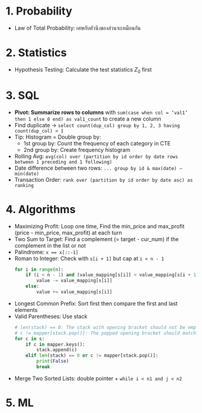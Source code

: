 # 1. Probability
- Law of Total Probability: เศษกับตัวนึงของส่วนจะเหมือนกัน


# 2. Statistics
- Hypothesis Testing: Calculate the test statistics $Z_0$ first

# 3. SQL
- **Pivot: Summarize rows to columns** with `sum(case when col = ‘val1’ then 1 else 0 end) as val1_count` to create a new column
- Find duplicate -> `select count(dup_col) group by 1, 2, 3 having count(dup_col) > 1`
- Tip: Histogram = Double group by:
  - 1st group by: Count the frequency of each category in CTE 
  - 2nd group by: Create frequency histogram
- Rolling Avg: `avg(col) over (partition by id order by date rows between 1 preceding and 1 following)`
- Date difference between two rows:  `... group by id & max(date) – min(date)`
- Transaction Order: `rank over (partition by id order by date asc) as ranking`

# 4. Algorithms
- Maximizing Profit: Loop one time, Find the min_price and max_profit (price - min_price, max_profit) at each turn
- Two Sum to Target: Find a complement (= target - cur_num) if the complement in the list or not
- Palindrome: `x == x[::-1]`
- Roman to Integer: Check with `s[i + 1]` but cap at `i < n - 1`
  ```py
  for i in range(n):
      if (i < n - 1) and (value_mapping[s[i]] < value_mapping[s[i + 1]]):
          value -= value_mapping[s[i]]
      else:
          value += value_mapping[s[i]]
  ```
- Longest Common Prefix: Sort first then compare the first and last elements
- Valid Parentheses: Use stack
  ```py
  # len(stack) == 0: The stack with opening bracket should not be empty for a closing bracket
  # c != mapper[stack.pop()]: The popped opening bracket should match the closing one
  for c in s:
      if c in mapper.keys():
          stack.append(c)
      elif len(stack) == 0 or c != mapper[stack.pop()]:
          print(False)
          break
  ```
- Merge Two Sorted Lists: double pointer + `while i < n1 and j < n2`

# 5. ML
